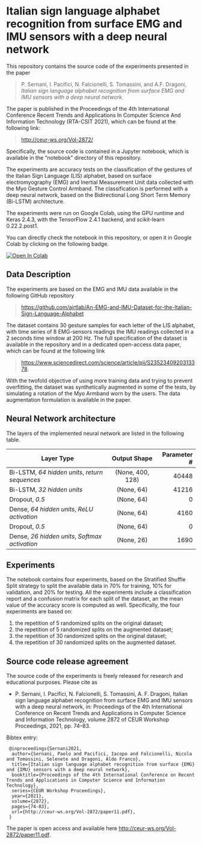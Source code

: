 # Italian sign language alphabet recognition from surface EMG and IMU sensors with a deep neural network

This repository contains the source code of the experiments presented in the paper

>P. Sernani, I. Pacifici, N. Falcionelli, S. Tomassini, and A.F. Dragoni, *Italian sign language alphabet recognition from surface EMG and IMU sensors with a deep neural network*.

The paper is published in the Proceedings of the 4th International Conference Recent Trends and Applications In Computer Science And Information Technology (RTA-CSIT 2021), which can be found at the following link:

><http://ceur-ws.org/Vol-2872/>

Specifically, the source code is contained in a Jupyter notebook, which is available in the “notebook” directory of this repository.

The experiments are accuracy tests on the classification of the gestures of the Italian Sign Language (LIS) alphabet, based on surface electromyography (EMG) and Inertial Measurement Unit data collected with the Myo Gesture Control Armband. The classification is performed with a deep neural network, based on the Bidirectional Long Short Term Memory (Bi-LSTM) architecture.

The experiments were run on Google Colab, using the GPU runtime and Keras 2.4.3, with the TensorFlow 2.4.1 backend, and scikit-learn 0.22.2.post1.

You can directly check the notebook in this repository, or open it in Google Colab by clicking on the following badge.

[![Open In Colab](https://colab.research.google.com/assets/colab-badge.svg)](https://colab.research.google.com/github/airtlab/italian-sign-language-recognition/blob/master/notebook/Italian_Sign_Language_Recognition_with_EMG_and_IMU_data.ipynb)

## Data Description

The experiments are based on the EMG and IMU data available in the following GitHub repository

><https://github.com/airtlab/An-EMG-and-IMU-Dataset-for-the-Italian-Sign-Language-Alphabet>

The dataset contains 30 gesture samples for each letter of the LIS alphabet, with time series of 8 EMG-sensors readings the IMU readings collected in a 2 seconds time window at 200 Hz. The full specification of the dataset is available in the repository and in a dedicated open-access data paper, which can be found at the following link

><https://www.sciencedirect.com/science/article/pii/S2352340920313378>.

With the twofold objective of using more training data and trying to prevent overfitting, the dataset was synthetically augmented in some of the tests, by simulating a rotation of the Myo Armband worn by the users. The data augmentation formulation is available in the paper.

## Neural Network architecture

The layers of the implemented neural network are listed in the following table.

| Layer Type                                     | Output Shape     | Parameter # |
|------------------------------------------------|:----------------:|------------:|
| Bi-LSTM, *64 hidden units*, *return sequences* | (None, 400, 128) |       40448 |
| Bi-LSTM, *32 hidden units*                     | (None, 64)       |       41216 |
| Dropout, *0.5*                                 | (None, 64)       |           0 |
| Dense, *64 hidden units*, *ReLU activation*    | (None, 64)       |        4160 |
| Dropout, *0.5*                                 | (None, 64)       |           0 |
| Dense, *26 hidden units*, *Softmax activation* | (None, 26)       |        1690 |

## Experiments

The notebook contains four experiments, based on the Stratified Shuffle Split strategy to split the available data in 70% for training, 10% for validation, and 20% for testing. All the experiments include a classification report and a confusion matrix for each split of the dataset, an the mean value of the accuracy score is computed as well. Specifically, the four experiments are based on:
1. the repetition of 5 randomized splits on the original dataset;
2. the repetition of 5 randomized splits on the augmented dataset;
3. the repetition of 30 randomized splits on the original dataset;
4. the repetition of 30 randomized splits on the augmented dataset.

## Source code release agreement

The source code of the experiments is freely released for research and educational purposes. Please cite as
- P. Sernani, I. Pacifici, N. Falcionelli, S. Tomassini, A. F. Dragoni, Italian sign language alphabet recognition from surface EMG and IMU sensors with a deep neural network, in: Proceedings of the 4th International Conference on Recent Trends and Applications in Computer Science and Information Technology, volume 2872 of CEUR Workshop Proceedings, 2021, pp. 74–83.
	 
Bibtex entry:

	 @inproceedings{Sernani2021,
	  author={Sernani, Paolo and Pacifici, Iacopo and Falcionelli, Nicola and Tomassini, Selenete and Dragoni, Aldo Franco},
	  title={Italian sign language alphabet recognition from surface {EMG} and {IMU} sensors with a deep neural network},
	  booktitle={Proceedings of the 4th International Conference on Recent Trends and Applications in Computer Science and Information Technology},
	  series={CEUR Workshop Proceedings},
	  year={2021},
	  volume={2872},
	  pages={74-83},
	  url={http://ceur-ws.org/Vol-2872/paper11.pdf},
	 }

The paper is open access and available here <http://ceur-ws.org/Vol-2872/paper11.pdf>.

